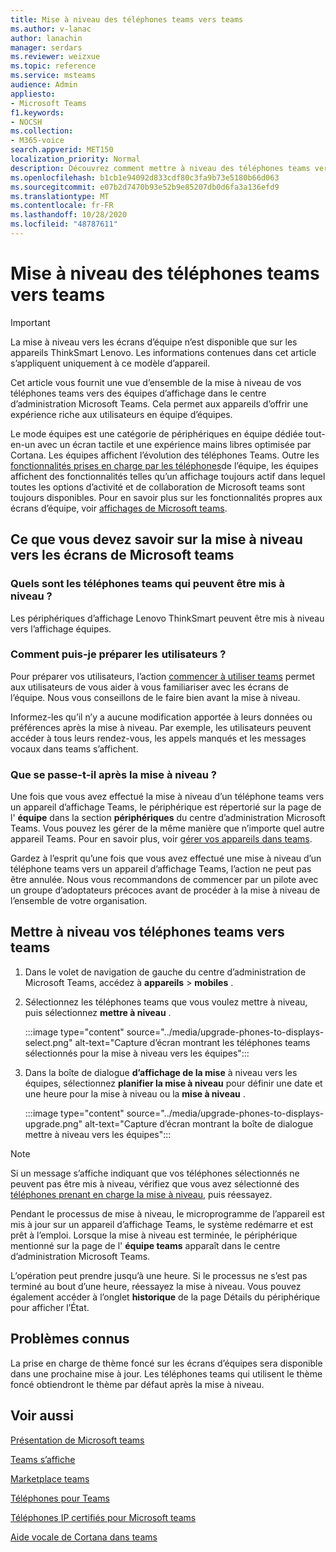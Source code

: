 ```yaml
---
title: Mise à niveau des téléphones teams vers teams
ms.author: v-lanac
author: lanachin
manager: serdars
ms.reviewer: weizxue
ms.topic: reference
ms.service: msteams
audience: Admin
appliesto:
- Microsoft Teams
f1.keywords:
- NOCSH
ms.collection:
- M365-voice
search.appverid: MET150
localization_priority: Normal
description: Découvrez comment mettre à niveau des téléphones teams vers teams apparaît dans le centre d’administration Microsoft Teams.
ms.openlocfilehash: b1cb1e94092d833cdf80c3fa9b73e5180b66d063
ms.sourcegitcommit: e07b2d7470b93e52b9e85207db0d6fa3a136efd9
ms.translationtype: MT
ms.contentlocale: fr-FR
ms.lasthandoff: 10/28/2020
ms.locfileid: "48787611"
---
```

# <a name="upgrade-teams-phones-to-teams-displays"></a>Mise à niveau des téléphones teams vers teams

> [!IMPORTANT]
> La mise à niveau vers les écrans d’équipe n’est disponible que sur les appareils ThinkSmart Lenovo. Les informations contenues dans cet article s’appliquent uniquement à ce modèle d’appareil.  

Cet article vous fournit une vue d’ensemble de la mise à niveau de vos téléphones teams vers des équipes d’affichage dans le centre d’administration Microsoft Teams. Cela permet aux appareils d’offrir une expérience riche aux utilisateurs en équipe d’équipes.

Le mode équipes est une catégorie de périphériques en équipe dédiée tout-en-un avec un écran tactile et une expérience mains libres optimisée par Cortana. Les équipes affichent l’évolution des téléphones Teams. Outre les [fonctionnalités prises en charge par les téléphones](phones-for-teams.md#features-supported-by-teams-phones)de l’équipe, les équipes affichent des fonctionnalités telles qu’un affichage toujours actif dans lequel toutes les options d’activité et de collaboration de Microsoft teams sont toujours disponibles. Pour en savoir plus sur les fonctionnalités propres aux écrans d’équipe, voir [affichages de Microsoft teams](teams-displays.md).

## <a name="what-you-need-to-know-about-upgrading-to-teams-displays"></a>Ce que vous devez savoir sur la mise à niveau vers les écrans de Microsoft teams

### <a name="which-teams-phones-can-be-upgraded"></a>Quels sont les téléphones teams qui peuvent être mis à niveau ?

Les périphériques d’affichage Lenovo ThinkSmart peuvent être mis à niveau vers l’affichage équipes.

### <a name="how-can-i-prepare-users"></a>Comment puis-je préparer les utilisateurs ?

Pour préparer vos utilisateurs, l’action [commencer à utiliser teams](https://support.microsoft.com/office/get-started-with-teams-displays-ff299825-7f13-4528-96c2-1d3437e6d4e6) permet aux utilisateurs de vous aider à vous familiariser avec les écrans de l’équipe. Nous vous conseillons de le faire bien avant la mise à niveau.

Informez-les qu’il n’y a aucune modification apportée à leurs données ou préférences après la mise à niveau. Par exemple, les utilisateurs peuvent accéder à tous leurs rendez-vous, les appels manqués et les messages vocaux dans teams s’affichent. 

### <a name="what-happens-after-the-upgrade"></a>Que se passe-t-il après la mise à niveau ?

Une fois que vous avez effectué la mise à niveau d’un téléphone teams vers un appareil d’affichage Teams, le périphérique est répertorié sur la page de l' **équipe** dans la section **périphériques** du centre d’administration Microsoft Teams. Vous pouvez les gérer de la même manière que n’importe quel autre appareil Teams. Pour en savoir plus, voir [gérer vos appareils dans teams](device-management.md).

Gardez à l’esprit qu’une fois que vous avez effectué une mise à niveau d’un téléphone teams vers un appareil d’affichage Teams, l’action ne peut pas être annulée. Nous vous recommandons de commencer par un pilote avec un groupe d’adoptateurs précoces avant de procéder à la mise à niveau de l’ensemble de votre organisation. 

## <a name="upgrade-your-teams-phones-to-teams-displays"></a>Mettre à niveau vos téléphones teams vers teams

1. Dans le volet de navigation de gauche du centre d’administration de Microsoft Teams, accédez à **appareils**  >  **mobiles** .
2. Sélectionnez les téléphones teams que vous voulez mettre à niveau, puis sélectionnez **mettre à niveau** .

    :::image type="content" source="../media/upgrade-phones-to-displays-select.png" alt-text="Capture d’écran montrant les téléphones teams sélectionnés pour la mise à niveau vers les équipes":::

3. Dans la boîte de dialogue **d’affichage de la mise** à niveau vers les équipes, sélectionnez **planifier la mise à niveau** pour définir une date et une heure pour la mise à niveau ou la **mise à niveau** .

    :::image type="content" source="../media/upgrade-phones-to-displays-upgrade.png" alt-text="Capture d’écran montrant la boîte de dialogue mettre à niveau vers les équipes":::

> [!NOTE]
> Si un message s’affiche indiquant que vos téléphones sélectionnés ne peuvent pas être mis à niveau, vérifiez que vous avez sélectionné des [téléphones prenant en charge la mise à niveau](#which-teams-phones-can-be-upgraded), puis réessayez.

Pendant le processus de mise à niveau, le microprogramme de l’appareil est mis à jour sur un appareil d’affichage Teams, le système redémarre et est prêt à l’emploi. Lorsque la mise à niveau est terminée, le périphérique mentionné sur la page de l' **équipe teams** apparaît dans le centre d’administration Microsoft Teams.

L’opération peut prendre jusqu’à une heure. Si le processus ne s’est pas terminé au bout d’une heure, réessayez la mise à niveau. Vous pouvez également accéder à l’onglet **historique** de la page Détails du périphérique pour afficher l’État.

## <a name="known-issues"></a>Problèmes connus

La prise en charge de thème foncé sur les écrans d’équipes sera disponible dans une prochaine mise à jour. Les téléphones teams qui utilisent le thème foncé obtiendront le thème par défaut après la mise à niveau.

## <a name="see-also"></a>Voir aussi

[Présentation de Microsoft teams](https://techcommunity.microsoft.com/t5/microsoft-teams-blog/introducing-microsoft-teams-displays/ba-p/1505437)

[Teams s’affiche](teams-displays.md)

[Marketplace teams](https://office.com/teamsdevices)

[Téléphones pour Teams](phones-for-teams.md)

[Téléphones IP certifiés pour Microsoft teams](teams-ip-phones.md)

[Aide vocale de Cortana dans teams](https://docs.microsoft.com/MicrosoftTeams/cortana-in-teams)
